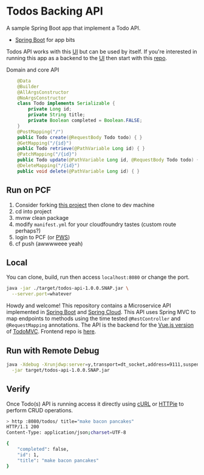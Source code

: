 # Todos Backing API

A sample Spring Boot app that implement a Todo API.

* [Spring Boot](https://spring.io/projects/spring-boot) for app bits

Todos API works with this [UI](https://github.com/corbtastik/todos-webui) but can be used by itself.  If you're interested in running this app as a backend to the [UI](https://github.com/corbtastik/todos-webui) then start with this [repo](https://github.com/corbtastik/todos-edge).

Domain and core API

```java
    @Data
    @Builder
    @AllArgsConstructor
    @NoArgsConstructor
    class Todo implements Serializable {
        private Long id;
        private String title;
        private Boolean completed = Boolean.FALSE;
    }
    @PostMapping("/")
    public Todo create(@RequestBody Todo todo) { }
    @GetMapping("/{id}")
    public Todo retrieve(@PathVariable Long id) { }
    @PatchMapping("/{id}")
    public Todo update(@PathVariable Long id, @RequestBody Todo todo) { }
    @DeleteMapping("/{id}")
    public void delete(@PathVariable Long id) { }

```

## Run on PCF

1. Consider forking [this project](https://github.com/corbtastik/todos-api) then clone to dev machine
1. cd into project
1. mvnw clean package
1. modify `manifest.yml` for your cloudfoundry tastes (custom route perhaps?)
1. login to PCF (or [PWS](https://run.pivotal.io/))
1. cf push (awwwweee yeah)

## Local

You can clone, build, run then access ``localhost:8080`` or change the port.

```bash
java -jar ./target/todos-api-1.0.0.SNAP.jar \
  --server.port=whatever
``` 

Howdy and welcome!  This repository contains a Microservice API implemented in [Spring Boot](https://spring.io/projects/spring-boot) and [Spring Cloud](https://spring.io/projects/spring-cloud).  This API uses Spring MVC to map endpoints to methods using the time tested ``@RestController`` and ``@RequestMapping`` annotations.  The API is the backend for the [Vue.js version](http://todomvc.com/examples/vue/) of [TodoMVC](http://todomvc.com/).  Frontend repo is [here](https://github.com/corbtastik/todos-ui).

## Run with Remote Debug  

```bash
java -Xdebug -Xrunjdwp:server=y,transport=dt_socket,address=9111,suspend=n \
  -jar target/todos-api-1.0.0.SNAP.jar
```

## Verify

Once Todo(s) API is running access it directly using [cURL](https://curl.haxx.se/) or [HTTPie](https://httpie.org/) to perform CRUD operations.


```bash
> http :8080/todos/ title="make bacon pancakes"
HTTP/1.1 200  
Content-Type: application/json;charset=UTF-8

{
    "completed": false,
    "id": 1,
    "title": "make bacon pancakes"
}
```

